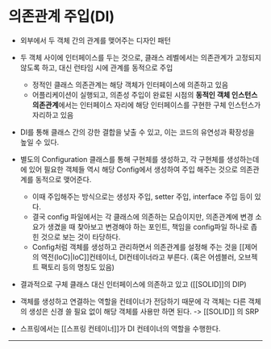 # 의존관계 주입(DI)

- 외부에서 두 객체 간의 관계를 맺어주는 디자인 패턴
- 두 객체 사이에 인터페이스를 두는 것으로, 클래스 레벨에서는 의존관계가 고정되지 않도록 하고, 대신 런타임 시에 관계를 동적으로 주입
	- 정적인 클래스 의존관계는 해당 객체가 인터페이스에 의존하고 있음
	- 어플리케이션이 실행되고, 의존성 주입이 완료된 시점의 **동적인 객체 인스턴스 의존관계**에서는 인터페이스 자리에 해당 인터페이스를 구현한 구체 인스턴스가 자리하고 있음
- DI를 통해 클래스 간의 강한 결합을 낮출 수 있고, 이는 코드의 유연성과 확장성을 높일 수 있다.
- 별도의 Configuration 클래스를 통해 구현체를 생성하고, 각 구현체를 생성하는데에 있어 필요한 객체들 역시 해당 Config에서 생성하여 주입 해주는 것으로 의존관계를 동적으로 맺어준다.
	- 이때 주입해주는 방식으로는 생성자 주입, setter 주입, interface 주입 등이 있다.
	- 결국 config 파일에서는 각 클래스에 의존하는 모습이지만, 의존관계에 변경 소요가 생겼을 때 찾아보고 변경해야 하는 포인트, 책임을 config파일 하나로 좁힌 것으로 보는 것이 타당하다.
	- Config처럼 객체를 생성하고 관리하면서 의존관계를 설정해 주는 것을 [[제어의 역전(IoC)|IoC]]컨테이너, DI컨테이너라고 부른다. (혹은 어셈블러, 오브젝트 팩토리 등의 명칭도 있음)

- 결과적으로 구체 클래스 대신 인터페이스에 의존하고 있고 ([[SOLID]]의 DIP) 

- 객체를 생성하고 연결하는 역할을 컨테이너가 전담하기 때문에 각 객체는 다른 객체의 생성은 신경 쓸 필요 없이 해당 객체를 사용만 하면 된다. -> [[SOLID]] 의 SRP

- 스프링에서는 [[스프링 컨테이너]]가 DI 컨테이너의 역할을 수행한다.






---
